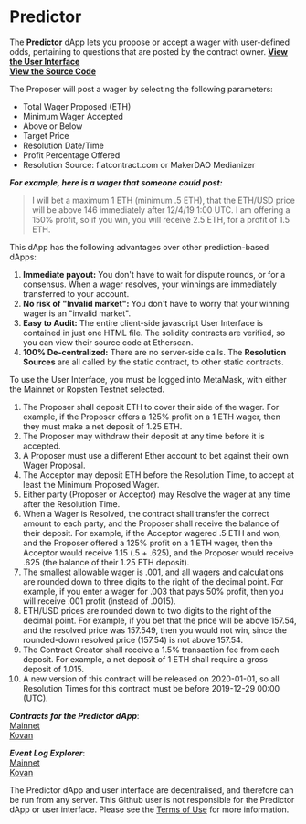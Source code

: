 # Predictor

The <b>Predictor</b> dApp lets you propose or accept a wager with user-defined odds, pertaining to questions that are posted by the contract owner.
[<b>View the User Interface</b>](https://predictionwagers.github.io/v1.0/Predictor.htm)  
[<b>View the Source Code</b>](https://github.com/predictionwagers/v1.0)

The Proposer will post a wager by selecting the following parameters:
* Total Wager Proposed (ETH)
* Minimum Wager Accepted
* Above or Below
* Target Price
* Resolution Date/Time
* Profit Percentage Offered
* Resolution Source: fiatcontract.com or MakerDAO Medianizer

***For example, here is a wager that someone could post:*** 
> I will bet a maximum 1 ETH (minimum .5 ETH), that the ETH/USD price will be above 146 immediately after 12/4/19 1:00 UTC. I am offering a 150% profit, so if you win, you will receive 2.5 ETH, for a profit of 1.5 ETH.

This dApp has the following advantages over other prediction-based dApps:
1. <b>Immediate payout:</b> You don't have to wait for dispute rounds, or for a consensus. When a wager resolves, your winnings are immediately transferred to your account.
2. <b>No risk of "Invalid market":</b> You don't have to worry that your winning wager is an "invalid market".
3. <b>Easy to Audit:</b> The entire client-side javascript User Interface is contained in just one HTML file. The solidity contracts are verified, so you can view their source code at Etherscan.
4. <b>100% De-centralized:</b> There are no server-side calls. The **Resolution Sources** are all called by the static contract, to other static contracts.

To use the User Interface, you must be logged into MetaMask, with either the Mainnet or Ropsten Testnet selected.
1. The Proposer shall deposit ETH to cover their side of the wager. For example, if the Proposer offers a 125% profit on a 1 ETH wager, then they must make a net deposit of 1.25 ETH.
2. The Proposer may withdraw their deposit at any time before it is accepted.
3. A Proposer must use a different Ether account to bet against their own Wager Proposal.
4. The Acceptor may deposit ETH before the Resolution Time, to accept at least the Minimum Proposed Wager.
5. Either party (Proposer or Acceptor) may Resolve the wager at any time after the Resolution Time.
6. When a Wager is Resolved, the contract shall transfer the correct amount to each party, and the Proposer shall receive the balance of their deposit. For example, if the Acceptor wagered .5 ETH and won, and the Proposer offered a 125% profit on a 1 ETH wager, then the Acceptor would receive 1.15 (.5 + .625), and the Proposer would receive .625 (the balance of their 1.25 ETH deposit).
7. The smallest allowable wager is .001, and all wagers and calculations are rounded down to three digits to the right of the decimal point. For example, if you enter a wager for .003 that pays 50% profit, then you will receive .001 profit (instead of .0015).
8. ETH/USD prices are rounded down to two digits to the right of the decimal point. For example, if you bet that the price will be above 157.54, and the resolved price was 157.549, then you would not win, since the rounded-down resolved price (157.54) is not above 157.54.
9. The Contract Creator shall receive a 1.5% transaction fee from each deposit. For example, a net deposit of 1 ETH shall require a gross deposit of 1.015.
10. A new version of this contract will be released on 2020-01-01, so all Resolution Times for this contract must be before 2019-12-29 00:00 (UTC).

<b><i>Contracts for the Predictor dApp</i></b>:  
[Mainnet](https://etherscan.io/address/0x739194690d334f13104A78784F7FDAD48B4067c7)  
[Kovan](https://ropsten.etherscan.io/address/0x739194690d334f13104A78784F7FDAD48B4067c7)  

<b><i>Event Log Explorer</i></b>:  
[Mainnet](https://www.etherlogs.com/?address=0x739194690d334f13104A78784F7FDAD48B4067c7&network=Main)  
[Kovan](https://www.etherlogs.com/?address=0x739194690d334f13104A78784F7FDAD48B4067c7&network=Ropsten)  

The Predictor dApp and user interface are decentralised, and therefore can be run from any server. This Github user is not responsible for the Predictor dApp or user interface. Please see the [Terms of Use](https://predictionwagers.github.io/v1.0/TermsOfUse.htm) for more information.
